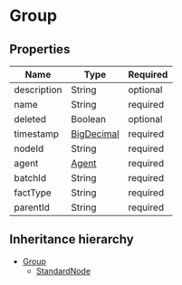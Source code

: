 

# Group

## Properties

Name | Type | Required
-------- | -------- | --------
description | String | optional
name | String | required
deleted | Boolean | optional
timestamp | [BigDecimal](BigDecimal.md) | required
nodeId | String | required
agent | [Agent](Agent.md) | required
batchId | String | required
factType | String | required
parentId | String | required




## Inheritance hierarchy


* [Group](Group.md)
    * [StandardNode](StandardNode.md)
